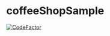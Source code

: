 # coffeeShopSample
[![CodeFactor](https://www.codefactor.io/repository/github/solaris0051/coffeeshopsample/badge)](https://www.codefactor.io/repository/github/solaris0051/coffeeshopsample)

